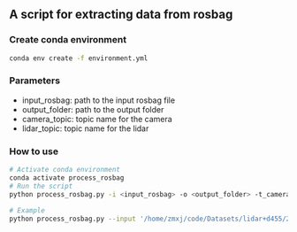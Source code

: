 ## A script for extracting data from rosbag
 
### Create conda environment
```bash
conda env create -f environment.yml
```

### Parameters 
- input_rosbag: path to the input rosbag file
- output_folder: path to the output folder
- camera_topic: topic name for the camera
- lidar_topic: topic name for the lidar

### How to use
```bash
# Activate conda environment
conda activate process_rosbag
# Run the script
python process_rosbag.py -i <input_rosbag> -o <output_folder> -t_camera <topic_camera> -t_lidar <topic_lidar>

# Example
python process_rosbag.py --input '/home/zmxj/code/Datasets/lidar+d455/2024-03-23-13-33-43.bag' --output /home/zmxj/code/Datasets/lidar+d455/output --topic_camera /camera/color/image_raw --topic_lidar /livox/lidar
```
